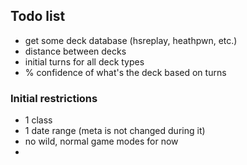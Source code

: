 ## Todo list

- get some deck database (hsreplay, heathpwn, etc.)
- distance between decks
- initial turns for all deck types 
- % confidence of what's the deck based on turns

### Initial restrictions
- 1 class 
- 1 date range (meta is not changed during it)
- no wild, normal game modes for now
- 

